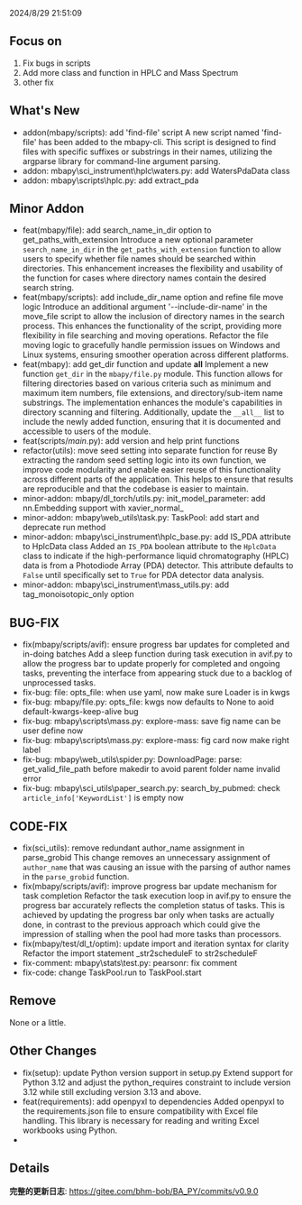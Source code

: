 <!--
 * @Date: 2024-08-29 21:53:53
 * @LastEditors: BHM-Bob 2262029386@qq.com
 * @LastEditTime: 2024-08-29 22:12:52
 * @Description: 
-->

2024/8/29 21:51:09


## Focus on  
1. Fix bugs in scripts
2. Add more class and function in HPLC and Mass Spectrum
3. other fix

  
## What's New 
- addon(mbapy/scripts): add 'find-file' script
A new script named 'find-file' has been added to the mbapy-cli.
This script is designed to find files with specific suffixes or substrings in their
names, utilizing the argparse library for command-line argument parsing.  
- addon: mbapy\sci_instrument\hplc\waters.py: add WatersPdaData class  
- addon: mbapy\scripts\hplc.py: add extract_pda  



## Minor Addon
- feat(mbapy/file): add search_name_in_dir option to get_paths_with_extension
Introduce a new optional parameter `search_name_in_dir` in the
`get_paths_with_extension` function to allow users to specify whether
file names should be searched within directories. This enhancement
increases the flexibility and usability of the function for cases
where directory names contain the desired search string.  
- feat(mbapy/scripts): add include_dir_name option and refine file move logic
Introduce an additional argument '--include-dir-name' in the move_file script
to allow the inclusion of directory names in the search process. This
enhances the functionality of the script, providing more flexibility in file
searching and moving operations.
Refactor the file moving logic to gracefully handle permission issues on
Windows and Linux systems, ensuring smoother operation across different
platforms.  
- feat(mbapy): add get_dir function and update __all__
Implement a new function `get_dir` in the `mbapy/file.py` module. This function
allows for filtering directories based on various criteria such as minimum and
maximum item numbers, file extensions, and directory/sub-item name substrings.
The implementation enhances the module's capabilities in directory scanning and
filtering.
Additionally, update the `__all__` list to include the newly added function,
ensuring that it is documented and accessible to users of the module.  
- feat(scripts/_main_.py): add version and help print functions  
- refactor(utils): move seed setting into separate function for reuse
By extracting the random seed setting logic into its own function,
we improve code modularity and enable easier reuse of this functionality
across different parts of the application. This helps to ensure that
results are reproducible and that the codebase is easier to maintain.  
- minor-addon: mbapy/dl_torch/utils.py: init_model_parameter: add nn.Embedding support with xavier_normal_  
- minor-addon: mbapy\web_utils\task.py: TaskPool: add start and deprecate run method  
- minor-addon: mbapy\sci_instrument\hplc\_base.py: add IS_PDA attribute to HplcData class
Added an `IS_PDA` boolean attribute to the `HplcData` class to indicate if the
high-performance liquid chromatography (HPLC) data is from a Photodiode Array (PDA)
detector. This attribute defaults to `False` until specifically set to `True` for PDA
detector data analysis.  
- minor-addon: mbapy\sci_instrument\mass\_utils.py: add tag_monoisotopic_only option  


## BUG-FIX  
- fix(mbapy/scripts/avif): ensure progress bar updates for completed and in-doing batches
Add a sleep function during task execution in avif.py to allow the progress
bar to update properly for completed and ongoing tasks, preventing the
interface from appearing stuck due to a backlog of unprocessed tasks.  
- fix-bug: file: opts_file: when use yaml, now make sure Loader is in kwgs  
- fix-bug: mbapy/file.py: opts_file: kwgs now defaults to None to aoid default-kwargs-keep-alive bug  
- fix-bug: mbapy\scripts\mass.py: explore-mass: save fig name can be user define now  
- fix-bug: mbapy\scripts\mass.py: explore-mass: fig card now make right label  
- fix-bug: mbapy\web_utils\spider.py: DownloadPage: parse: get_valid_file_path before makedir to avoid parent folder name invalid error  
- fix-bug: mbapy\sci_utils\paper_search.py: search_by_pubmed: check `article_info['KeywordList']` is empty now  


## CODE-FIX 
- fix(sci_utils): remove redundant author_name assignment in parse_grobid
This change removes an unnecessary assignment of `author_name` that was causing
an issue with the parsing of author names in the `parse_grobid` function.  
- fix(mbapy/scripts/avif): improve progress bar update mechanism for task completion
Refactor the task execution loop in avif.py to ensure the progress bar accurately
reflects the completion status of tasks. This is achieved by updating the progress
bar only when tasks are actually done, in contrast to the previous approach which
could give the impression of stalling when the pool had more tasks than processors.  
- fix(mbapy/test/dl_t/optim): update import and iteration syntax for clarity
Refactor the import statement _str2scheduleF to str2scheduleF  
- fix-comment: mbapy\stats\test.py: pearsonr: fix comment  
- fix-code: change TaskPool.run to TaskPool.start  


## Remove  
None or a little.  
  
  
## Other Changes  
- fix(setup): update Python version support in setup.py
Extend support for Python 3.12 and adjust the python_requires constraint
to include version 3.12 while still excluding version 3.13 and above.  
- feat(requirements): add openpyxl to dependencies
Added openpyxl to the requirements.json file to ensure compatibility with
Excel file handling. This library is necessary for reading and writing
Excel workbooks using Python.  
- 
  
  
## Details  
**完整的更新日志**: https://gitee.com/bhm-bob/BA_PY/commits/v0.9.0